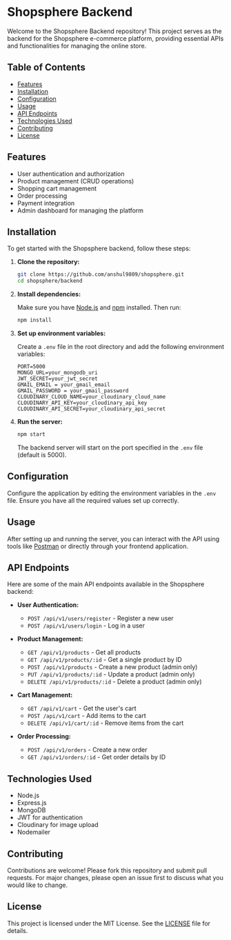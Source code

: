 # Shopsphere Backend

Welcome to the Shopsphere Backend repository! This project serves as the backend for the Shopsphere e-commerce platform, providing essential APIs and functionalities for managing the online store.

## Table of Contents

- [Features](#features)
- [Installation](#installation)
- [Configuration](#configuration)
- [Usage](#usage)
- [API Endpoints](#api-endpoints)
- [Technologies Used](#technologies-used)
- [Contributing](#contributing)
- [License](#license)

## Features

- User authentication and authorization
- Product management (CRUD operations)
- Shopping cart management
- Order processing
- Payment integration
- Admin dashboard for managing the platform

## Installation

To get started with the Shopsphere backend, follow these steps:

1. **Clone the repository:**

    ```sh
    git clone https://github.com/anshul9809/shopsphere.git
    cd shopsphere/backend
    ```

2. **Install dependencies:**

    Make sure you have [Node.js](https://nodejs.org/) and [npm](https://www.npmjs.com/) installed. Then run:

    ```sh
    npm install
    ```

3. **Set up environment variables:**

    Create a `.env` file in the root directory and add the following environment variables:

    ```env
    PORT=5000
    MONGO_URL=your_mongodb_uri
    JWT_SECRET=your_jwt_secret
    GMAIL_EMAIL = your_gmail_email
    GMAIL_PASSWORD = your_gmail_password
    CLOUDINARY_CLOUD_NAME=your_cloudinary_cloud_name
    CLOUDINARY_API_KEY=your_cloudinary_api_key
    CLOUDINARY_API_SECRET=your_cloudinary_api_secret
    ```

4. **Run the server:**

    ```sh
    npm start
    ```

    The backend server will start on the port specified in the `.env` file (default is 5000).

## Configuration

Configure the application by editing the environment variables in the `.env` file. Ensure you have all the required values set up correctly.

## Usage

After setting up and running the server, you can interact with the API using tools like [Postman](https://www.postman.com/) or directly through your frontend application.

## API Endpoints

Here are some of the main API endpoints available in the Shopsphere backend:

- **User Authentication:**
  - `POST /api/v1/users/register` - Register a new user
  - `POST /api/v1/users/login` - Log in a user

- **Product Management:**
  - `GET /api/v1/products` - Get all products
  - `GET /api/v1/products/:id` - Get a single product by ID
  - `POST /api/v1/products` - Create a new product (admin only)
  - `PUT /api/v1/products/:id` - Update a product (admin only)
  - `DELETE /api/v1/products/:id` - Delete a product (admin only)

- **Cart Management:**
  - `GET /api/v1/cart` - Get the user's cart
  - `POST /api/v1/cart` - Add items to the cart
  - `DELETE /api/v1/cart/:id` - Remove items from the cart

- **Order Processing:**
  - `POST /api/v1/orders` - Create a new order
  - `GET /api/v1/orders/:id` - Get order details by ID

## Technologies Used

- Node.js
- Express.js
- MongoDB
- JWT for authentication
- Cloudinary for image upload
- Nodemailer
  

## Contributing

Contributions are welcome! Please fork this repository and submit pull requests. For major changes, please open an issue first to discuss what you would like to change.

## License

This project is licensed under the MIT License. See the [LICENSE](LICENSE) file for details.
